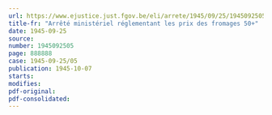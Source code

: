 ```yaml
---
url: https://www.ejustice.just.fgov.be/eli/arrete/1945/09/25/1945092505/justel
title-fr: "Arrêté ministériel réglementant les prix des fromages 50+"
date: 1945-09-25
source:
number: 1945092505
page: 888888
case: 1945-09-25/05
publication: 1945-10-07
starts:
modifies:
pdf-original:
pdf-consolidated:
---
```


